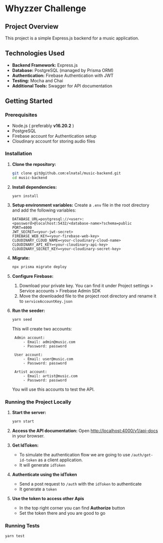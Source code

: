 # Whyzzer Challenge

## Project Overview

This project is a simple Express.js backend for a music application.

## Technologies Used

- **Backend Framework:** Express.js
- **Database:** PostgreSQL (managed by Prisma ORM)
- **Authentication:** Firebase Authentication with JWT
- **Testing:** Mocha and Chai
- **Additional Tools:** Swagger for API documentation

## Getting Started

### Prerequisites

- Node.js ( preferably **v16.20.2** )
- PostgreSQL
- Firebase account for Authentication setup
- Cloudinary account for storing audio files

### Installation

1.  **Clone the repository:**

    ```sh
    git clone git@github.com:elnatal/music-backend.git
    cd music-backend
    ```

2.  **Install dependencies:**

    ```sh
    yarn install
    ```

3.  **Setup environment variables:**
    Create a `.env` file in the root directory and add the following variables:

    ```env
    DATABASE_URL=postgresql://<user>:<password>@localhost:5432/<database-name>?schema=public
    PORT=4000
    JWT_SECRET=<your-jwt-secret>
    FIREBASE_WEB_KEY=<your-firebase-web-key>
    CLOUDINARY_CLOUD_NAME=<your-cloudinary-cloud-name>
    CLOUDINARY_API_KEY=<your-cloudinary-api-key>
    CLOUDINARY_SECRET_KEY=<your-cloudinary-secret-key>
    ```

4.  **Migrate:**

    ```sh
    npx prisma migrate deploy
    ```

5.  **Configure Firebase:**

    1. Download your private key. You can find it under Project settings > Service accounts > Firebase Admin SDK
    2. Move the downloaded file to the project root directory and rename it to `serviceAccountKey.json`

6.  **Run the seeder:**

    ```sh
    yarn seed
    ```

    This will create two accounts:

         Admin account:
             - Email: admin@music.com
             - Password: password

         User account:
             - Email: user@music.com
             - Password: password

         Artist account:
             - Email: artist@music.com
             - Password: password

    You will use this accounts to test the API.

### Running the Project Locally

1. **Start the server:**

   ```sh
   yarn start
   ```

2. **Access the API documentation:**
   Open [http://localhost:4000/v1/api-docs](http://localhost:4000/v1/api-docs) in your browser.

3. **Get IdToken:**
    - To simulate the authentication flow we are going to use `/auth/get-id-token` as a client application.
    - It will generate `idToken`
4. **Authenticate using the idToken**
    - Send a post request to `/auth` with the `idToken` to authenticate
    - It generate a `token`
5. **Use the token to access other Apis**
    - In the top right corner you can find **Authorize** button
    - Set the token there and you are good to go

### Running Tests

```sh
yarn test
```
